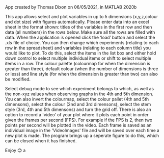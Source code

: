 App created by Thomas Dixon on 06/05/2021, in MATLAB 2020b

This app allows select and plot variables in up to 5 dimensions (x,y,z,colour and dot size) with figures automatically. 
Please enter data into an excel sheet in the format shown: titles of the variables in the first row and then data 
(all numbers) in the rows below. Make sure all the rows are filled with data. When the application is opened click 
the ‘load’ button and select the .xls file of choice. You can then change which experiments (relating to each row in 
the spreadsheet) and variables (relating to each column title) you would like to plot. To do this, select the items 
in the list box and either hold down control to select multiple individual items or shift to select multiple items in 
a row. The colour palette (colourmap for when the dimension is greater than three), default colour (when the number of 
dimensions is three or less) and line style (for when the dimension is greater than two) can also be modified.

Select debug mode to see which experiment belongs to which, as well as the non-xyz values when observing graphs in the 4th and 
5th dimension. You can also invert the colourmap, select the colour pallet (4th and 5th dimensons), select the colour (2nd and 
3rd dimensons), select the stem style (3rd, 4th and 5th dimensons) and turn the grid off. There is also an option to record a
'video' of your plot where it plots each point in order given the frames per second (FPS). For example if the FPS is 2, then
two points per second will be plotted in the video. Each frame is saved as an individual image in the 'VideoImages' file and
will be saved over each time a new plot is made. The program brings up a seperate figure to do this, which can be closed when 
it has finished.

Enjoy 😊
a